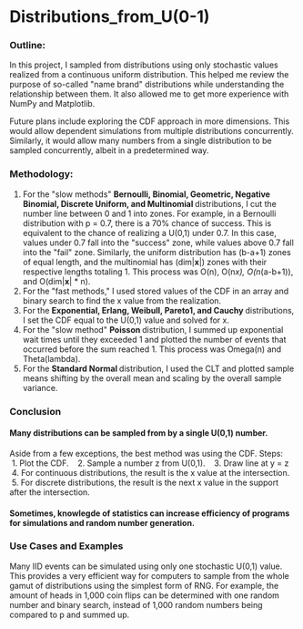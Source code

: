 # Distributions_from_U(0-1)

### Outline:
In this project, I sampled from distributions using only stochastic values realized from a continuous uniform distribution. This helped me review the purpose of so-called "name brand" distributions while understanding the relationship between them. It also allowed me to get more experience with NumPy and Matplotlib.

Future plans include exploring the CDF approach in more dimensions. This would allow dependent simulations from multiple distributions concurrently. Similarly, it would allow many numbers from a single distribution to be sampled concurrently, albeit in a predetermined way.

### Methodology:
1. For the "slow methods" <b> Bernoulli, Binomial, Geometric, Negative Binomial, Discrete Uniform, and Multinomial </b> distributions, I cut the number line between 0 and 1 into zones. For example, in a Bernoulli distribution with p = 0.7, there is a 70% chance of success. This is equivalent to the chance of realizing a U(0,1) under 0.7. In this case, values under 0.7 fall into the "success" zone, while values above 0.7 fall into the "fail" zone. Similarly, the uniform distribution has (b-a+1) zones of equal length, and the multinomial has (dim|<b>x</b>|) zones with their respective lengths totaling 1. This process was O(n), O(n*x), O(n*(a-b+1)), and O(dim|<b>x</b>| * n).
2. For the "fast methods," I used stored values of the CDF in an array and binary search to find the x value from the realization.
3. For the <b> Exponential, Erlang, Weibull, Pareto1, and Cauchy </b> distributions, I set the CDF equal to the U(0,1) value and solved for x.
4. For the "slow method" <b> Poisson </b> distribution, I summed up exponential wait times until they exceeded 1 and plotted the number of events that occurred before the sum reached 1. This process was Omega(n) and Theta(lambda). 
5. For the <b> Standard Normal </b> distribution, I used the CLT and plotted sample means shifting by the overall mean and scaling by the overall sample variance.

### Conclusion
#### Many distributions can be sampled from by a single U(0,1) number.

Aside from a few exceptions, the best method was using the CDF.
Steps:
   1. Plot the CDF.
   2. Sample a number z from U(0,1).
   3. Draw line at y = z
   4. For continuous distributions, the result is the x value at the intersection.
   5. For discrete distributions, the result is the next x value in the support after the intersection.
   
#### Sometimes, knowlegde of statistics can increase efficiency of programs for simulations and random number generation.

### Use Cases and Examples
Many IID events can be simulated using only one stochastic U(0,1) value.
This provides a very efficient way for computers to sample from the whole gamut of distributions using the simplest form of RNG.
For example, the amount of heads in 1,000 coin flips can be determined with one random number and binary search, instead of 1,000 random numbers being compared to p and summed up.
